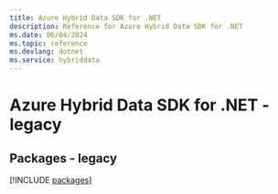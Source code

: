 ```yaml
---
title: Azure Hybrid Data SDK for .NET
description: Reference for Azure Hybrid Data SDK for .NET
ms.date: 06/04/2024
ms.topic: reference
ms.devlang: dotnet
ms.service: hybriddata
---
```

# Azure Hybrid Data SDK for .NET - legacy
## Packages - legacy
[!INCLUDE [packages](hybrid-data-index.md)]
